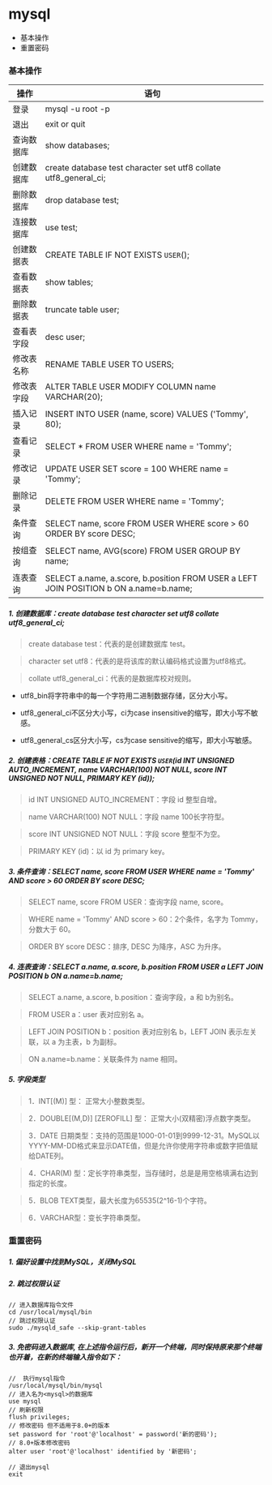 # mysql
- 基本操作
- 重置密码

### 基本操作

操作              | 语句
---------------- |-------------------------------
登录              | mysql -u root -p
退出              | exit or quit
查询数据库         | show databases;
创建数据库         | create database test character set utf8 collate utf8_general_ci;
删除数据库         | drop database test;
连接数据库         | use test;
创建数据表         | CREATE TABLE IF NOT EXISTS `USER`();
查看数据表         | show tables;
删除数据表         | truncate table user;
查看表字段         | desc user;
修改表名称         | RENAME TABLE USER TO USERS;
修改表字段         | ALTER TABLE USER MODIFY COLUMN name  VARCHAR(20);
插入记录           | INSERT INTO USER (name, score) VALUES ('Tommy', 80);
查看记录           | SELECT * FROM USER WHERE name = 'Tommy';
修改记录           | UPDATE USER SET score = 100 WHERE name = 'Tommy';
删除记录           | DELETE FROM USER WHERE name = 'Tommy';
条件查询           | SELECT name, score FROM USER WHERE score > 60 ORDER BY score DESC;
按组查询           | SELECT name, AVG(score) FROM USER GROUP BY name;
连表查询           | SELECT a.name, a.score, b.position FROM USER a LEFT JOIN POSITION b ON a.name=b.name;

##### 1. 创建数据库：create database test character set utf8 collate utf8_general_ci;

> create database test：代表的是创建数据库 test。

> character set utf8：代表的是将该库的默认编码格式设置为utf8格式。

> collate utf8_general_ci：代表的是数据库校对规则。

  - utf8_bin将字符串中的每一个字符用二进制数据存储，区分大小写。

  - utf8_general_ci不区分大小写，ci为case insensitive的缩写，即大小写不敏感。

  - utf8_general_cs区分大小写，cs为case sensitive的缩写，即大小写敏感。

##### 2. 创建表格：CREATE TABLE IF NOT EXISTS `USER`(id INT UNSIGNED AUTO_INCREMENT, name VARCHAR(100) NOT NULL, score INT UNSIGNED NOT NULL, PRIMARY KEY (id));

> id INT UNSIGNED AUTO_INCREMENT：字段 id 整型自增。

> name VARCHAR(100) NOT NULL：字段 name 100长字符型。

> score INT UNSIGNED NOT NULL：字段 score 整型不为空。

> PRIMARY KEY (id)：以 id 为 primary key。

##### 3. 条件查询：SELECT name, score FROM USER WHERE name = 'Tommy' AND score > 60 ORDER BY score DESC;

> SELECT name, score FROM USER：查询字段 name, score。

> WHERE name = 'Tommy' AND score > 60：2个条件，名字为 Tommy，分数大于 60。

> ORDER BY score DESC：排序, DESC 为降序，ASC 为升序。

##### 4. 连表查询：SELECT a.name, a.score, b.position FROM USER a LEFT JOIN POSITION b ON a.name=b.name;

> SELECT a.name, a.score, b.position：查询字段，a 和 b为别名。

> FROM USER a：user 表对应别名 a。

> LEFT JOIN POSITION b：position 表对应别名 b，LEFT JOIN 表示左关联，以 a 为主表，b 为副标。

> ON a.name=b.name：关联条件为 name 相同。

##### 5. 字段类型

> 1．INT[(M)] 型： 正常大小整数类型。

> 2．DOUBLE[(M,D)] [ZEROFILL] 型： 正常大小(双精密)浮点数字类型。

> 3．DATE 日期类型：支持的范围是1000-01-01到9999-12-31。MySQL以YYYY-MM-DD格式来显示DATE值，但是允许你使用字符串或数字把值赋给DATE列。

> 4．CHAR(M) 型：定长字符串类型，当存储时，总是是用空格填满右边到指定的长度。

> 5．BLOB TEXT类型，最大长度为65535(2^16-1)个字符。

> 6．VARCHAR型：变长字符串类型。


### 重置密码
##### 1. 偏好设置中找到MySQL，关闭MySQL

##### 2. 跳过权限认证

```
// 进入数据库指令文件
cd /usr/local/mysql/bin
// 跳过权限认证
sudo ./mysqld_safe --skip-grant-tables

```

##### 3. 免密码进入数据库, 在上述指令运行后，新开一个终端，同时保持原来那个终端也开着，在新的终端输入指令如下：

```
//  执行mysql指令
/usr/local/mysql/bin/mysql
// 进入名为<mysql>的数据库
use mysql
// 刷新权限
flush privileges;
// 修改密码 但不适用于8.0+的版本
set password for 'root'@'localhost' = password('新的密码');
// 8.0+版本修改密码
alter user 'root'@'localhost' identified by '新密码';

// 退出mysql
exit
```
